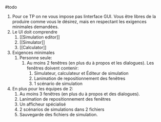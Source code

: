 #todo
1.  Pour ce TP on ne vous impose pas linterface GUI. Vous être libres de la produire comme vous le désirez, mais en respectant les exigences minimales demandées.
2. Le UI doit comprendre
	1. [[Simulation editor]]
	2. [[Simulator]]
	3. [[Calculator]]
3.  Exigences minimales
	1.  Personne seule:
		1.  Au moins 2 fenêtres (en plus du à propos et les dialogues).  Les fenêtres doivent contenir:
			1.  Simulateur, calculateur et Éditeur de simulation
			2.  Lanimation de repositionnement des fenêtres
			3.  1 scénario de simulation
4.  En plus pour les équipes de 2:
	1.  Au moins 3 fenêtres (en plus du à propos et des dialogues).
	2.  Lanimation de repositionnement des fenêtres
	3.  Un afficheur spécialisé
	4.  2 scénarios de simulations dans 2 fichiers
	5. Sauvegarde des fichiers de simulation.